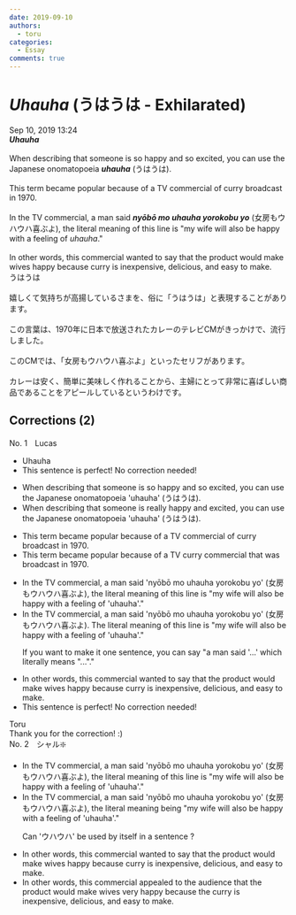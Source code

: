 ```yaml
---
date: 2019-09-10
authors:
  - toru
categories:
  - Essay
comments: true
---
```


# <strong><em>Uhauha</strong></em> (うはうは - Exhilarated)
<div class="date">Sep 10, 2019 13:24</div>
<div id="post"><div id="body_show_ori">
<strong><em>Uhauha</strong></em><br/><br/>When describing that someone is so happy and so excited, you can use the Japanese onomatopoeia <strong><em>uhauha</em></strong> (うはうは).<br/><br/>This term became popular because of a TV commercial of curry broadcast in 1970.<br/><br/>In the TV commercial, a man said <strong><em>nyōbō mo uhauha yorokobu yo</em></strong> (女房もウハウハ喜ぶよ), the literal meaning of this line is "my wife will also be happy with a feeling of <em>uhauha</em>."<br/><br/>In other words, this commercial wanted to say that the product would make wives happy because curry is inexpensive, delicious, and easy to make.
</div></div>

<!-- more -->

<div id="post_ja"><div id="body_show_mo">
うはうは<br/><br/>嬉しくて気持ちが高揚しているさまを、俗に「うはうは」と表現することがあります。<br/><br/>この言葉は、1970年に日本で放送されたカレーのテレビCMがきっかけで、流行しました。<br/><br/>このCMでは、「女房もウハウハ喜ぶよ」といったセリフがあります。<br/><br/>カレーは安く、簡単に美味しく作れることから、主婦にとって非常に喜ばしい商品であることをアピールしているというわけです。
</div></div>

## Corrections (2)
<div id="block"><div class="first_name"> No. 1　<span class="just_name">Lucas</span></div><div id="block2">
<ul class="correction_field">
<li class="incorrect">Uhauha</li>
<li class="corrected perfect">This sentence is perfect! No correction needed!</li>
</ul>
<ul class="correction_field">
<li class="incorrect">When describing that someone is so happy and so excited, you can use the Japanese onomatopoeia 'uhauha' (うはうは).</li>
<li class="corrected correct">
When describing that someone is <span class="f_blue">really</span> happy and excited, you can use the Japanese onomatopoeia 'uhauha' (うはうは).
</li>
</ul>
<ul class="correction_field">
<li class="incorrect">This term became popular because of a TV commercial of curry broadcast in 1970.</li>
<li class="corrected correct">
This term became popular because of a TV curry commercial <span class="f_blue">that was</span> broadcast in 1970.
</li>
</ul>
<ul class="correction_field">
<li class="incorrect">In the TV commercial, a man said 'nyōbō mo uhauha yorokobu yo' (女房もウハウハ喜ぶよ), the literal meaning of this line is "my wife will also be happy with a feeling of 'uhauha'."</li>
<li class="corrected correct">
In the TV commercial, a man said 'nyōbō mo uhauha yorokobu yo' (女房もウハウハ喜ぶよ). The literal meaning of this line is "my wife will also be happy with a feeling of 'uhauha'."
<p class="correction_comment">If you want to make it one sentence, you can say "a man said '...' which literally means "..."."</p>
</li>
</ul>
<ul class="correction_field">
<li class="incorrect">In other words, this commercial wanted to say that the product would make wives happy because curry is inexpensive, delicious, and easy to make.</li>
<li class="corrected perfect">This sentence is perfect! No correction needed!</li>
</ul>
</div><div class="name"><span class="just_name">Toru</span><br>
Thank you for the correction! :)
</div>
</div>
<div id="block"><div class="first_name"> No. 2　<span class="just_name">シャル❇️</span></div><div id="block2">
<ul class="correction_field">
<li class="incorrect">In the TV commercial, a man said 'nyōbō mo uhauha yorokobu yo' (女房もウハウハ喜ぶよ), the literal meaning of this line is "my wife will also be happy with a feeling of 'uhauha'."</li>
<li class="corrected correct">
In the TV commercial, a man said 'nyōbō mo uhauha yorokobu yo' (女房もウハウハ喜ぶよ), the literal meaning being "my wife will also be happy with a feeling of 'uhauha'."
<p class="correction_comment">Can 'ウハウハ' be used by itself in a sentence ?</p>
</li>
</ul>
<ul class="correction_field">
<li class="incorrect">In other words, this commercial wanted to say that the product would make wives happy because curry is inexpensive, delicious, and easy to make.</li>
<li class="corrected correct">
In other words, this commercial appealed to the audience that the product would make wives very happy because the curry is inexpensive, delicious, and easy to make.
</li>
</ul>
</div></div>
